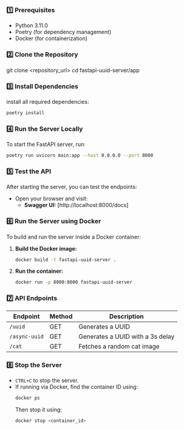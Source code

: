 ### 1️⃣ Prerequisites

- Python 3.11.0
- Poetry (for dependency management)
- Docker (for containerization)

### 2️⃣ Clone the Repository

git clone <repository_url>
cd fastapi-uuid-server/app

### 3️⃣ Install Dependencies

install all required dependencies:

```sh
poetry install
```

### 4️⃣ Run the Server Locally

To start the FastAPI server, run:

```sh
poetry run uvicorn main:app --host 0.0.0.0 --port 8000
```

### 5️⃣ Test the API

After starting the server, you can test the endpoints:

- Open your browser and visit:
  - **Swagger UI:** [http://localhost:8000/docs]

### 6️⃣ Run the Server using Docker

To build and run the server inside a Docker container:

1. **Build the Docker image:**
   ```sh
   docker build -t fastapi-uuid-server .
   ```
2. **Run the container:**
   ```sh
   docker run -p 8000:8000 fastapi-uuid-server
   ```

### 7️⃣ API Endpoints

| Endpoint      | Method | Description                      |
| ------------- | ------ | -------------------------------- |
| `/uuid`       | GET    | Generates a UUID                 |
| `/async-uuid` | GET    | Generates a UUID with a 3s delay |
| `/cat`        | GET    | Fetches a random cat image       |

### 8️⃣ Stop the Server

- `CTRL+C` to stop the server.
- If running via Docker, find the container ID using:
  ```sh
  docker ps
  ```
  Then stop it using:
  ```sh
  docker stop <container_id>
  ```
